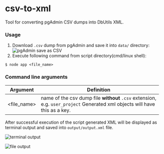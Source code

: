 # csv-to-xml

Tool for converting pgAdmin CSV dumps into DbUtils XML.

### Usage

1. Download `.csv` dump from pgAdmin and save it into `data/` directory:
   ![pgAdmin save as CSV](https://image.prntscr.com/image/t4AFYGlBSHCr52ubyWgGWQ.png 'pgAdmin save as CSV')
2. Execute following command from script directory(cmd/linux shell):

```
$ node app <file_name>
```

### Command line arguments

| Argument    | Definition                                                                                                                 |
| ----------- | -------------------------------------------------------------------------------------------------------------------------- |
| <file_name> | name of the csv dump file **without** `.csv` extension, e.g. `user_project` Generated xml objects will have this as a key. |

After successful execution of the script generated XML will be displayed as terminal output and saved into `output/output.xml` file.

![terminal output](https://image.prntscr.com/image/IZleOzE1RY6Oo9tFK6k65g.png 'terminal output')

![file output](https://image.prntscr.com/image/SY3wtFy3QbenVCpFreXqIg.png 'file output')
